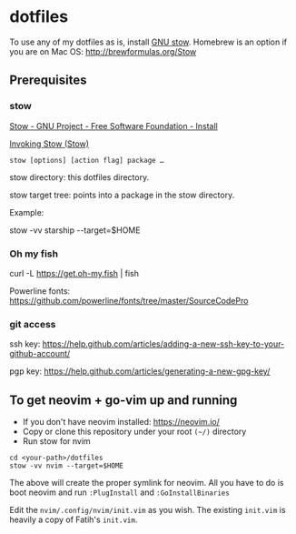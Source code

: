 # dotfiles
To use any of my dotfiles as is, install [GNU stow](http://brandon.invergo.net/news/2012-05-26-using-gnu-stow-to-manage-your-dotfiles.html). Homebrew is an option if you are on Mac OS: http://brewformulas.org/Stow

## Prerequisites

### stow

[Stow - GNU Project - Free Software Foundation - Install](https://www.gnu.org/software/stow/)

[Invoking Stow (Stow)](https://www.gnu.org/software/stow/manual/html_node/Invoking-Stow.html#Invoking-Stow)

`stow [options] [action flag] package …`

stow directory: this dotfiles directory.

stow target tree: points into a package in the stow directory.

Example:

stow -vv starship --target=$HOME

### Oh my fish

curl -L https://get.oh-my.fish | fish

Powerline fonts: https://github.com/powerline/fonts/tree/master/SourceCodePro

### git access

ssh key:
https://help.github.com/articles/adding-a-new-ssh-key-to-your-github-account/

pgp key:
https://help.github.com/articles/generating-a-new-gpg-key/

## To get neovim + go-vim up and running
- If you don't have neovim installed: https://neovim.io/
- Copy or clone this repository under your root `(~/)` directory
- Run stow for nvim

```
cd <your-path>/dotfiles
stow -vv nvim --target=$HOME
```

The above will create the proper symlink for neovim. All you have to do is boot neovim and run `:PlugInstall` and `:GoInstallBinaries`  

Edit the `nvim/.config/nvim/init.vim` as you wish. The existing `init.vim` is heavily a copy of Fatih's `init.vim`.


